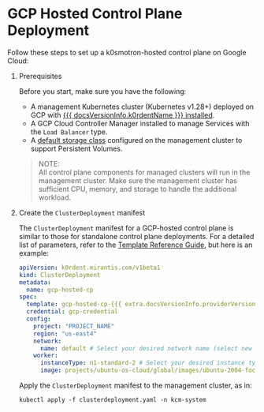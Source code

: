 # GCP Hosted Control Plane Deployment

Follow these steps to set up a k0smotron-hosted control plane on Google Cloud:

1. Prerequisites

    Before you start, make sure you have the following:

    - A management Kubernetes cluster (Kubernetes v1.28+) deployed on GCP with [{{{ docsVersionInfo.k0rdentName }}} installed](../installation/install-k0rdent.md).
    - A GCP Cloud Controller Manager installed to manage Services with the `Load Balancer` type.
    - A [default storage class](https://kubernetes.io/docs/tasks/administer-cluster/change-default-storage-class/) configured
      on the management cluster to support Persistent Volumes.

    > NOTE:  
    > All control plane components for managed clusters will run in the management cluster. Make sure the management cluster has sufficient CPU, memory, and storage to handle the additional workload.

2. Create the `ClusterDeployment` manifest

    The `ClusterDeployment` manifest for a GCP-hosted control plane is similar to those for standalone control plane deployments.
    For a detailed list of parameters, refer to the [Template Reference Guide](../../reference/template/template-gcp.md), but here is an example:

    ```yaml
    apiVersion: k0rdent.mirantis.com/v1beta1
    kind: ClusterDeployment
    metadata:
      name: gcp-hosted-cp
    spec:
      template: gcp-hosted-cp-{{{ extra.docsVersionInfo.providerVersions.dashVersions.gcpHostedCpCluster }}}
      credential: gcp-credential
      config:
        project: "PROJECT_NAME"
        region: "us-east4"
        network:
          name: default # Select your desired network name (select new network name to create or find it via `gcloud compute networks list --format="value(name)"`)
        worker:
          instanceType: n1-standard-2 # Select your desired instance type (find it via `gcloud compute machine-types list | grep REGION`)
          image: projects/ubuntu-os-cloud/global/images/ubuntu-2004-focal-v20250213 # Select image (find it via `gcloud compute images list --uri`)
    ```

    Apply the `ClusterDeployment` manifest to the management cluster, as in:

    ```shell
    kubectl apply -f clusterdeployment.yaml -n kcm-system
    ```
